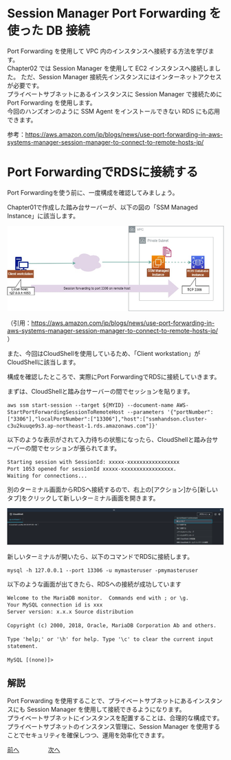 # Session Manager Port Forwarding を使った DB 接続

Port Forwarding を使用して VPC 内のインスタンスへ接続する方法を学びます。  
Chapter02 では Session Manager を使用して EC2 インスタンスへ接続しました。
ただ、Session Manager 接続先インスタンスにはインターネットアクセスが必要です。  
プライベートサブネットにあるインスタンスに Session Manager で接続ために Port Forwarding を使用します。  
今回のハンズオンのように SSM Agent をインストールできない RDS にも応用できます。  

参考：https://aws.amazon.com/jp/blogs/news/use-port-forwarding-in-aws-systems-manager-session-manager-to-connect-to-remote-hosts-jp/


# Port ForwardingでRDSに接続する

Port Forwardingを使う前に、一度構成を確認してみましょう。  

Chapter01で作成した踏み台サーバーが、以下の図の「SSM Managed Instance」に該当します。  

![alt text](./img/chapter03_portForwarding_architecture.jpg)

（引用：https://aws.amazon.com/jp/blogs/news/use-port-forwarding-in-aws-systems-manager-session-manager-to-connect-to-remote-hosts-jp/ ）

また、今回はCloudShellを使用しているため、「Client workstation」がCloudShellに該当します。

構成を確認したところで、実際にPort ForwardingでRDSに接続していきます。

まずは、CloudShellと踏み台サーバーの間でセッションを貼ります。

```
aws ssm start-session --target ${MYID} --document-name AWS-StartPortForwardingSessionToRemoteHost --parameters '{"portNumber":["3306"],"localPortNumber":["13306"],"host":["ssmhandson.cluster-c3u2kuuqe9s3.ap-northeast-1.rds.amazonaws.com"]}'
```

以下のような表示がされて入力待ちの状態になったら、CloudShellと踏み台サーバーの間でセッションが張られてます。

```
Starting session with SessionId: xxxxx-xxxxxxxxxxxxxxxxx
Port 1053 opened for sessionId xxxxx-xxxxxxxxxxxxxxxxx.
Waiting for connections...

```

別のターミナル画面からRDSへ接続するので、右上の[アクション]から[新しいタブ]をクリックして新しいターミナル画面を開きます。

![alt text](./img/chapter03_open_newtab.jpg)

新しいターミナルが開いたら、以下のコマンドでRDSに接続します。

```
mysql -h 127.0.0.1 --port 13306 -u mymasteruser -pmymasteruser
```

以下のような画面が出てきたら、RDSへの接続が成功しています

```
Welcome to the MariaDB monitor.  Commands end with ; or \g.
Your MySQL connection id is xxx
Server version: x.x.x Source distribution

Copyright (c) 2000, 2018, Oracle, MariaDB Corporation Ab and others.

Type 'help;' or '\h' for help. Type '\c' to clear the current input statement.

MySQL [(none)]>
```

## 解説

Port Forwarding を使用することで、プライベートサブネットにあるインスタンスにも Session Manager を使用して接続できるようになります。  
プライベートサブネットにインスタンスを配置することは、合理的な構成です。プライベートサブネットのインスタンス管理に、Session Manager を使用することでセキュリティを確保しつつ、運用を効率化できます。

 [前へ](./chapter02.md) &nbsp; &nbsp; &nbsp; &nbsp; &nbsp; &nbsp; &nbsp; &nbsp; [次へ](./chapter04.md) 
